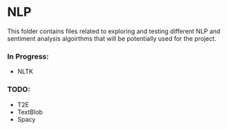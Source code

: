 # NLP

This folder contains files related to exploring and testing different NLP and sentiment analysis algoirthms that will be potentially used for the project.

### In Progress:
- NLTK

### TODO:
- T2E
- TextBlob
- Spacy
